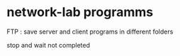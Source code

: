 # network-lab programms
FTP : save server and client programs in different folders

stop and wait not completed
